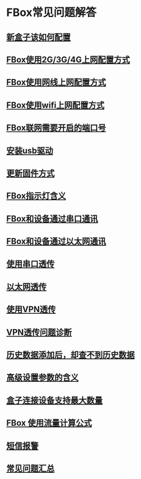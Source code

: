 # FBox常见问题解答
## [新盒子该如何配置](configuration.md)
## [FBox使用2G/3G/4G上网配置方式](configurationtool.md)
## [FBox使用网线上网配置方式](reticleConfiguration.md)
## [FBox使用wifi上网配置方式](boxwificonfiguration.md)
## [FBox联网需要开启的端口号](networkconfiguredopenport.md)
## [安装usb驱动](Installusbdriver.md)
## [更新固件方式](Updatefirmware.md)
## [FBox指示灯含义](Indicatorlight.md)
## [FBox和设备通过串口通讯](fboxdvice.md)
## [FBox和设备通过以太网通讯](fboxnetwork.md)
## [使用串口透传](serialpassthrough.md)
## [以太网透传](Ethernetpassthrough.md)
## [使用VPN透传](Vpnpassthrough.md)
## [VPN透传问题诊断](passthroughdiagnosis.md)
## [历史数据添加后，却查不到历史数据](historydatevalue.md)
## [高级设置参数的含义](Advancedparameters.md)
## [盒子连接设备支持最大数量](Connecteddevicessupport.md)
## [FBox 使用流量计算公式](Flowcalculationformula.md)
## [短信报警](SMSalarm.md)
## [常见问题汇总](problemsummary.md)